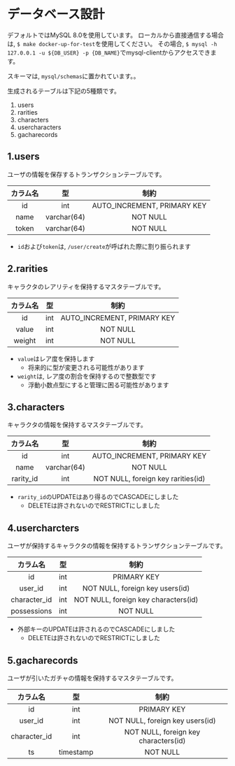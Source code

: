 # データベース設計
デフォルトではMySQL 8.0を使用しています。
ローカルから直接通信する場合は, `$ make docker-up-for-test`を使用してください。
その場合, `$ mysql -h 127.0.0.1 -u ${DB_USER} -p {DB_NAME}`でmysql-clientからアクセスできます。

スキーマは, `mysql/schemas`に置かれています。。

生成されるテーブルは下記の5種類です。
1. users
2. rarities
3. characters
4. usercharacters
5. gacharecords

## 1.users
ユーザの情報を保存するトランザクションテーブルです。

|カラム名|型|制約|
|:-:|:-:|:-:|
|id|int|AUTO_INCREMENT, PRIMARY KEY|
|name|varchar(64)|NOT NULL|
|token|varchar(64)|NOT NULL|

 - `id`および`token`は, `/user/create`が呼ばれた際に割り振られます

## 2.rarities
キャラクタのレアリティを保持するマスタテーブルです。

|カラム名|型|制約|
|:-:|:-:|:-:|
|id|int|AUTO_INCREMENT, PRIMARY KEY|
|value|int|NOT NULL|
|weight|int|NOT NULL|

 - `value`はレア度を保持します
   - 将来的に型が変更される可能性があります
 - `weight`は, レア度の割合を保持するので整数型です
   - 浮動小数点型にすると管理に困る可能性があります

## 3.characters
キャラクタの情報を保持するマスタテーブルです。

|カラム名|型|制約|
|:-:|:-:|:-:|
|id|int|AUTO_INCREMENT, PRIMARY KEY|
|name|varchar(64)|NOT NULL|
|rarity_id|int|NOT NULL, foreign key rarities(id)|

 - `rarity_id`のUPDATEはあり得るのでCASCADEにしました
   - DELETEは許されないのでRESTRICTにしました

## 4.usercharcters
ユーザが保持するキャラクタの情報を保持するトランザクションテーブルです。

|カラム名|型|制約|
|:-:|:-:|:-:|
|id|int|PRIMARY KEY|
|user_id|int|NOT NULL, foreign key users(id)|
|character_id|int|NOT NULL, foreign key characters(id)|
|possessions|int|NOT NULL|

 - 外部キーのUPDATEは許されるのでCASCADEにしました
   - DELETEは許されないのでRESTRICTにしました

## 5.gacharecords
ユーザが引いたガチャの情報を保持するマスタテーブルです。

|カラム名|型|制約|
|:-:|:-:|:-:|
|id|int|PRIMARY KEY|
|user_id|int|NOT NULL, foreign key users(id)|
|character_id|int|NOT NULL, foreign key characters(id)|
|ts|timestamp|NOT NULL|